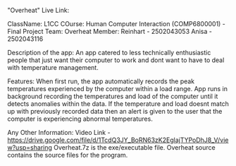 "Overheat"
Live Link:

ClassName: L1CC
COurse: Human Computer Interaction (COMP6800001) - Final Project
Team: Overheat
Member:
      Reinhart - 2502043053
      Anisa - 2502043116
      
Description of the app:
An app catered to less technically enthusiastic people that just want their computer to work and dont want to have to deal with temperature management.

Features:
When first run, the app automatically records the peak temperatures experienced by the computer within a load range. 
App runs in background recording the temperatures and load of the computer until it detects anomalies within the data. 
If the temperature and load doesnt match up with previously recorded data then an alert is given to the user that the computer is experiencing abnormal temperatures.

Any Other Information:
Video Link - https://drive.google.com/file/d/1TcdQ3JY_BoRN63zK2EglajTYPoDhJ8_V/view?usp=sharing
Overheat.7z is the exe/executable file.
Overheat source contains the source files for the program.
